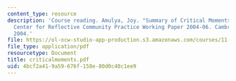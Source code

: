 ```yaml
---
content_type: resource
description: 'Course reading. Amulya, Joy. "Summary of Critical Moments Reflection."
  Center for Reflective Community Practice Working Paper 2004-06. Cambridge, MA: MIT,
  2004.'
file: https://ol-ocw-studio-app-production.s3.amazonaws.com/courses/11-945-springfield-studio-fall-2005/4bcf2a419a59676f158e80d0c40c1ee9_criticalmoments.pdf
file_type: application/pdf
resourcetype: Document
title: criticalmoments.pdf
uid: 4bcf2a41-9a59-676f-158e-80d0c40c1ee9
---
```

